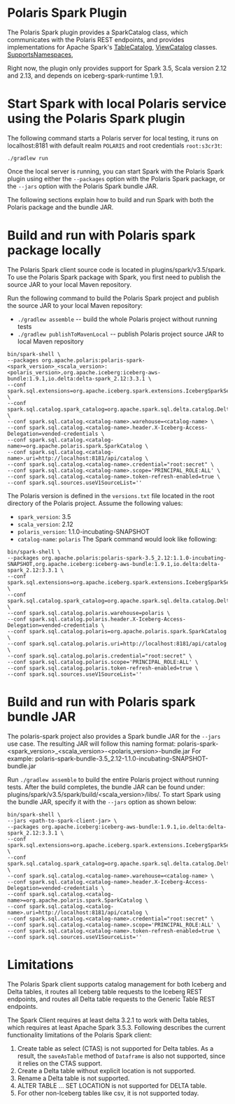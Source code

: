 <!--
  Licensed to the Apache Software Foundation (ASF) under one
  or more contributor license agreements.  See the NOTICE file
  distributed with this work for additional information
  regarding copyright ownership.  The ASF licenses this file
  to you under the Apache License, Version 2.0 (the
  "License"); you may not use this file except in compliance
  with the License.  You may obtain a copy of the License at

   http://www.apache.org/licenses/LICENSE-2.0

  Unless required by applicable law or agreed to in writing,
  software distributed under the License is distributed on an
  "AS IS" BASIS, WITHOUT WARRANTIES OR CONDITIONS OF ANY
  KIND, either express or implied.  See the License for the
  specific language governing permissions and limitations
  under the License.
-->

# Polaris Spark Plugin

The Polaris Spark plugin provides a SparkCatalog class, which communicates with the Polaris
REST endpoints, and provides implementations for Apache Spark's
[TableCatalog](https://github.com/apache/spark/blob/v3.5.6/sql/catalyst/src/main/java/org/apache/spark/sql/connector/catalog/TableCatalog.java),
[ViewCatalog](https://github.com/apache/spark/blob/v3.5.6/sql/catalyst/src/main/java/org/apache/spark/sql/connector/catalog/ViewCatalog.java) classes.
[SupportsNamespaces](https://github.com/apache/spark/blob/v3.5.6/sql/catalyst/src/main/java/org/apache/spark/sql/connector/catalog/SupportsNamespaces.java),

Right now, the plugin only provides support for Spark 3.5, Scala version 2.12 and 2.13,
and depends on iceberg-spark-runtime 1.9.1.

# Start Spark with local Polaris service using the Polaris Spark plugin
The following command starts a Polaris server for local testing, it runs on localhost:8181 with default
realm `POLARIS` and root credentials `root:s3cr3t`:
```shell
./gradlew run
```

Once the local server is running, you can start Spark with the Polaris Spark plugin using either the `--packages`
option with the Polaris Spark package, or the `--jars` option with the Polaris Spark bundle JAR.

The following sections explain how to build and run Spark with both the Polaris package and the bundle JAR.

# Build and run with Polaris spark package locally
The Polaris Spark client source code is located in plugins/spark/v3.5/spark. To use the Polaris Spark package 
with Spark, you first need to publish the source JAR to your local Maven repository.

Run the following command to build the Polaris Spark project and publish the source JAR to your local Maven repository:
- `./gradlew assemble` -- build the whole Polaris project without running tests
- `./gradlew publishToMavenLocal` -- publish Polaris project source JAR to local Maven repository

```shell
bin/spark-shell \
--packages org.apache.polaris:polaris-spark-<spark_version>_<scala_version>:<polaris_version>,org.apache.iceberg:iceberg-aws-bundle:1.9.1,io.delta:delta-spark_2.12:3.3.1 \
--conf spark.sql.extensions=org.apache.iceberg.spark.extensions.IcebergSparkSessionExtensions,io.delta.sql.DeltaSparkSessionExtension \
--conf spark.sql.catalog.spark_catalog=org.apache.spark.sql.delta.catalog.DeltaCatalog \
--conf spark.sql.catalog.<catalog-name>.warehouse=<catalog-name> \
--conf spark.sql.catalog.<catalog-name>.header.X-Iceberg-Access-Delegation=vended-credentials \
--conf spark.sql.catalog.<catalog-name>=org.apache.polaris.spark.SparkCatalog \
--conf spark.sql.catalog.<catalog-name>.uri=http://localhost:8181/api/catalog \
--conf spark.sql.catalog.<catalog-name>.credential="root:secret" \
--conf spark.sql.catalog.<catalog-name>.scope='PRINCIPAL_ROLE:ALL' \
--conf spark.sql.catalog.<catalog-name>.token-refresh-enabled=true \
--conf spark.sql.sources.useV1SourceList=''
```

The Polaris version is defined in the `versions.txt` file located in the root directory of the Polaris project.
Assume the following values:
- `spark_version`: 3.5
- `scala_version`: 2.12
- `polaris_version`: 1.1.0-incubating-SNAPSHOT
- `catalog-name`: `polaris`
The Spark command would look like following:

```shell
bin/spark-shell \
--packages org.apache.polaris:polaris-spark-3.5_2.12:1.1.0-incubating-SNAPSHOT,org.apache.iceberg:iceberg-aws-bundle:1.9.1,io.delta:delta-spark_2.12:3.3.1 \
--conf spark.sql.extensions=org.apache.iceberg.spark.extensions.IcebergSparkSessionExtensions,io.delta.sql.DeltaSparkSessionExtension \
--conf spark.sql.catalog.spark_catalog=org.apache.spark.sql.delta.catalog.DeltaCatalog \
--conf spark.sql.catalog.polaris.warehouse=polaris \
--conf spark.sql.catalog.polaris.header.X-Iceberg-Access-Delegation=vended-credentials \
--conf spark.sql.catalog.polaris=org.apache.polaris.spark.SparkCatalog \
--conf spark.sql.catalog.polaris.uri=http://localhost:8181/api/catalog \
--conf spark.sql.catalog.polaris.credential="root:secret" \
--conf spark.sql.catalog.polaris.scope='PRINCIPAL_ROLE:ALL' \
--conf spark.sql.catalog.polaris.token-refresh-enabled=true \
--conf spark.sql.sources.useV1SourceList=''
```

# Build and run with Polaris spark bundle JAR
The polaris-spark project also provides a Spark bundle JAR for the `--jars` use case. The resulting JAR will follow this naming format:
polaris-spark-<spark_version>_<scala_version>-<polaris_version>-bundle.jar
For example:
polaris-spark-bundle-3.5_2.12-1.1.0-incubating-SNAPSHOT-bundle.jar

Run `./gradlew assemble` to build the entire Polaris project without running tests. After the build completes, 
the bundle JAR can be found under: plugins/spark/v3.5/spark/build/<scala_version>/libs/.
To start Spark using the bundle JAR, specify it with the `--jars` option as shown below:

```shell
bin/spark-shell \
--jars <path-to-spark-client-jar> \
--packages org.apache.iceberg:iceberg-aws-bundle:1.9.1,io.delta:delta-spark_2.12:3.3.1 \
--conf spark.sql.extensions=org.apache.iceberg.spark.extensions.IcebergSparkSessionExtensions,io.delta.sql.DeltaSparkSessionExtension \
--conf spark.sql.catalog.spark_catalog=org.apache.spark.sql.delta.catalog.DeltaCatalog \
--conf spark.sql.catalog.<catalog-name>.warehouse=<catalog-name> \
--conf spark.sql.catalog.<catalog-name>.header.X-Iceberg-Access-Delegation=vended-credentials \
--conf spark.sql.catalog.<catalog-name>=org.apache.polaris.spark.SparkCatalog \
--conf spark.sql.catalog.<catalog-name>.uri=http://localhost:8181/api/catalog \
--conf spark.sql.catalog.<catalog-name>.credential="root:secret" \
--conf spark.sql.catalog.<catalog-name>.scope='PRINCIPAL_ROLE:ALL' \
--conf spark.sql.catalog.<catalog-name>.token-refresh-enabled=true \
--conf spark.sql.sources.useV1SourceList=''
```

# Limitations
The Polaris Spark client supports catalog management for both Iceberg and Delta tables, it routes all Iceberg table
requests to the Iceberg REST endpoints, and routes all Delta table requests to the Generic Table REST endpoints.

The Spark Client requires at least delta 3.2.1 to work with Delta tables, which requires at least Apache Spark 3.5.3.
Following describes the current functionality limitations of the Polaris Spark client:
1) Create table as select (CTAS) is not supported for Delta tables. As a result, the `saveAsTable` method of `Dataframe`
   is also not supported, since it relies on the CTAS support.
2) Create a Delta table without explicit location is not supported.
3) Rename a Delta table is not supported.
4) ALTER TABLE ... SET LOCATION is not supported for DELTA table.
5) For other non-Iceberg tables like csv, it is not supported today.
